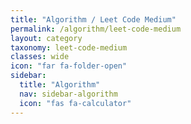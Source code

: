 ```yaml
---
title: "Algorithm / Leet Code Medium"
permalink: /algorithm/leet-code-medium
layout: category
taxonomy: leet-code-medium
classes: wide
icon: "far fa-folder-open"
sidebar:
  title: "Algorithm"
  nav: sidebar-algorithm
  icon: "fas fa-calculator"
---
```

